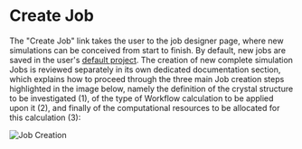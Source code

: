<!-- TODO: GM to revise the page -->

# Create Job

The "Create Job" link <i class="zmdi zmdi-file-plus zmdi-hc-border"></i> takes the user to the job designer page, where new simulations can be conceived from start to finish. By default, new jobs are saved in the user's [default project](/data/convention/non-structured.md). The creation of new complete simulation Jobs is reviewed separately in its own dedicated documentation section, which explains how to proceed through the three main Job creation steps highlighted in the image below, namely the definition of the crystal structure to be investigated (1), of the type of Workflow calculation to be applied upon it (2), and finally of the computational resources to be allocated for this calculation (3): 

![Job Creation](/images/job-creation.png "Job Creation")
